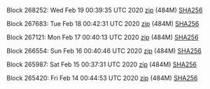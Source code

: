 Block 268252: Wed Feb 19 00:39:35 UTC 2020 [zip](https://dash-bootstrap.ams3.digitaloceanspaces.com/testnet/2020-02-19/bootstrap.dat.zip) (484M) [SHA256](https://dash-bootstrap.ams3.digitaloceanspaces.com/testnet/2020-02-19/sha256.txt)

Block 267683: Tue Feb 18 00:42:31 UTC 2020 [zip](https://dash-bootstrap.ams3.digitaloceanspaces.com/testnet/2020-02-18/bootstrap.dat.zip) (484M) [SHA256](https://dash-bootstrap.ams3.digitaloceanspaces.com/testnet/2020-02-18/sha256.txt)

Block 267121: Mon Feb 17 00:40:13 UTC 2020 [zip](https://dash-bootstrap.ams3.digitaloceanspaces.com/testnet/2020-02-17/bootstrap.dat.zip) (484M) [SHA256](https://dash-bootstrap.ams3.digitaloceanspaces.com/testnet/2020-02-17/sha256.txt)

Block 266554: Sun Feb 16 00:40:46 UTC 2020 [zip](https://dash-bootstrap.ams3.digitaloceanspaces.com/testnet/2020-02-16/bootstrap.dat.zip) (484M) [SHA256](https://dash-bootstrap.ams3.digitaloceanspaces.com/testnet/2020-02-16/sha256.txt)

Block 265987: Sat Feb 15 00:37:31 UTC 2020 [zip](https://dash-bootstrap.ams3.digitaloceanspaces.com/testnet/2020-02-15/bootstrap.dat.zip) (484M) [SHA256](https://dash-bootstrap.ams3.digitaloceanspaces.com/testnet/2020-02-15/sha256.txt)

Block 265420: Fri Feb 14 00:44:53 UTC 2020 [zip](https://dash-bootstrap.ams3.digitaloceanspaces.com/testnet/2020-02-14/bootstrap.dat.zip) (484M) [SHA256](https://dash-bootstrap.ams3.digitaloceanspaces.com/testnet/2020-02-14/sha256.txt)
